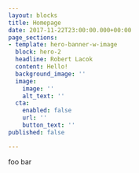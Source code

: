```yaml
---
layout: blocks
title: Homepage
date: 2017-11-22T23:00:00.000+00:00
page_sections:
- template: hero-banner-w-image
  block: hero-2
  headline: Robert Lacok
  content: Hello!
  background_image: ''
  image:
    image: ''
    alt_text: ''
  cta:
    enabled: false
    url: ''
    button_text: ''
published: false

---
```

foo bar